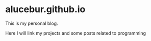 # alucebur.github.io
This is my personal blog.

Here I will link my projects and some posts related to programming
